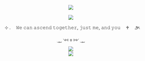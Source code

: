 <div align="center">
  <img src="https://media.discordapp.net/attachments/1321638908370485258/1355875938755412008/IMG-7983.png?ex=67ea855e&is=67e933de&hm=695abb0976b5ef8775bd3940572eb9ca262fc5b3de64b2ef1d3a099e41843c0d&=&format=webp&quality=lossless">
<br />
<br />
<div align="center">
  <img src="https://media.discordapp.net/attachments/1321638908370485258/1355879556233560154/Untitled66_20250330141403.png?ex=67ea88bd&is=67e9373d&hm=c1c649f90b142a06f75689298b2507aa76f0b1416f5f1cb459bf7cf820bf9aec&=&format=webp&quality=lossless">
</div>
<br />
<div align="center">
  ⊹ .  𝚆𝚎 𝚌𝚊𝚗 𝚊𝚜𝚌𝚎𝚗𝚍 𝚝𝚘𝚐𝚎𝚝𝚑𝚎𝚛, 𝚓𝚞𝚜𝚝 𝚖𝚎, 𝚊𝚗𝚍 𝚢𝚘𝚞  ♰  ౨ৎ  
<br />
<br />
<sub>   ‿̩͙‿ ༺ ♰ ༻ ‿̩͙‿ </sub>
<div align="center">
  <img src="https://media.discordapp.net/attachments/1321638908370485258/1355896341359886479/obraz_2025-03-30_152735179.png?ex=67ea985f&is=67e946df&hm=3cbef206a24dae089af977cdbb125d7d83643776e8f59839743f66540fe4b8ed&=&format=webp&quality=lossless">
</div>
<div align="center">
  <img src="https://cdn.discordapp.com/attachments/1321638908370485258/1355895891214467122/obraz_2025-03-30_152559863.png?ex=67ea97f3&is=67e94673&hm=09a00cb544f1f54fff739c3ea8b9cd9b3518070411652e7f70373784f1bba815&">
</div>


